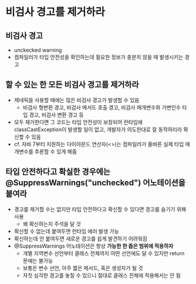 # 비검사 경고를 제거하라

## 비검사 경고
- unckecked warning
- 컴파일러가 타입 안전성을 확인하는데 필요한 정보가 충분치 않을 때 발생시키는 경고


## 할 수 있는 한 모든 비검사 경고를 제거하라
- 제네릭을 사용할 때에는 많은 비검사 경고가 발생할 수 있음
    * 비검사 형변환 경고, 비검사 메서드 호출 경고, 비검사 매개변수화 가변인수 타입 경고, 비검사 변환 경고 등
- 모두 제거한다면 그 코드는 타입 안전성이 보장되어 런타임에 classCastException이 발생할 일이 없고, 개발자가 의도한대로 잘 동작하리라 확신할 수 있음
- cf. 자바 7부터 지원하는 다이아몬드 연산자(<>)는 컴파일러가 올바른 실제 타입 매개변수를 추론할 수 있게 해줌


## 타입 안전하다고 확실한 경우에는 @SuppressWarnings("unchecked") 어노테이션을 붙여라
- 경고를 제거할 수는 없지만 타입 안전하다고 확신할 수 있다면 경고를 숨기기 위해 사용
    * 왜 확신하는지 주석을 달 것
- 확신할 수 없는데 붙여두면 런타임 에러 발생 가능
- 확신하는데 안 붙여두면 새로운 경고를 쉽게 발견하기 어려워짐
- @SuppressWarnings 어노테이션은 항상 **가능한 한 좁은 범위에 적용하자**
    * 개별 지역변수 선언부터 클래스 전체까지 어떤 선언에도 달 수 있지만 return 문에는 불가능
    * 보통은 변수 선언, 아주 짧은 메서드, 혹은 생성자가 될 것
    * 자칫 심각한 경고를 놓칠 수 있으니 절대로 클래스 전체에 적용해서는 안 됨